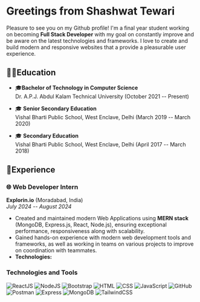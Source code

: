 
# Greetings from Shashwat Tewari

Pleasure to see you on my Github profile! I'm a final year student working on becoming **Full Stack Developer** with my goal on constantly improve and be aware on the latest technologies and frameworks. I love to create and build modern and responsive websites that a provide a pleasurable user experience.


## 🧑‍🎓Education

- 🎓**Bachelor of Technology in Computer Science**  
    Dr. A.P.J. Abdul Kalam Technical University (October 2021 -- Present)

- 🎓 **Senior Secondary Education**  
  Vishal Bharti Public School, West Enclave, Delhi (March 2019 -- March 2020)

- 🎓 **Secondary Education**  
  Vishal Bharti Public School, West Enclave, Delhi (April 2017 -- March 2018)
## 💼Experience

### 🌐 Web Developer Intern
**Explorin.io** (Moradabad, India)  
*July 2024 -- August 2024*

- Created and maintained modern Web Applications using **MERN stack** (MongoDB, Express.js, React, Node.js), ensuring exceptional performance, responsiveness along with scalability.
- Gained hands-on experience with modern web development tools and frameworks, as well as working in teams on various projects to improve on coordination with teammates.
- **Technologies:** 

### Technologies and Tools

![ReactJS](https://img.shields.io/badge/-ReactJS-61DAFB?logo=react&logoColor=white&style=for-the-badge) 
![NodeJS](https://img.shields.io/badge/-Node.js-339933?logo=node.js&logoColor=white&style=for-the-badge)
![Bootstrap](https://img.shields.io/badge/-Bootstrap-7952B3?logo=bootstrap&logoColor=white&style=for-the-badge) 
![HTML](https://img.shields.io/badge/-HTML5-E34F26?logo=html5&logoColor=white&style=for-the-badge) 
![CSS](https://img.shields.io/badge/-CSS3-1572B6?logo=css3&logoColor=white&style=for-the-badge) 
![JavaScript](https://img.shields.io/badge/-JavaScript-F7DF1E?logo=javascript&logoColor=black&style=for-the-badge) 
![GitHub](https://img.shields.io/badge/-GitHub-181717?logo=github&logoColor=white&style=for-the-badge) 
![Postman](https://img.shields.io/badge/-Postman-FF6C37?logo=postman&logoColor=white&style=for-the-badge) 
![Express](https://img.shields.io/badge/-Express-000000?logo=express&logoColor=white&style=for-the-badge) 
![MongoDB](https://img.shields.io/badge/-MongoDB-47A248?logo=mongodb&logoColor=white&style=for-the-badge) 
![TailwindCSS](https://img.shields.io/badge/-TailwindCSS-38B2AC?logo=tailwindcss&logoColor=white&style=for-the-badge)
